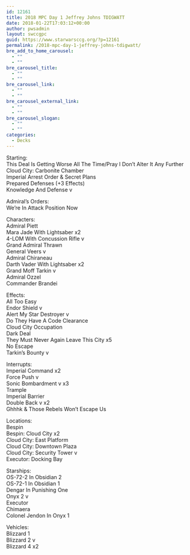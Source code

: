 ```yaml
---
id: 12161
title: 2018 MPC Day 1 Jeffrey Johns TDIGWATT
date: 2018-01-22T17:03:12+00:00
author: pwsadmin
layout: swccgpc
guid: https://www.starwarsccg.org/?p=12161
permalink: /2018-mpc-day-1-jeffrey-johns-tdigwatt/
bre_add_to_home_carousel:
  - ""
  - ""
bre_carousel_title:
  - ""
  - ""
bre_carousel_link:
  - ""
  - ""
bre_carousel_external_link:
  - ""
  - ""
bre_carousel_slogan:
  - ""
  - ""
categories:
  - Decks
---
```

Starting:  
This Deal Is Getting Worse All The Time/Pray I Don’t Alter It Any Further  
Cloud City: Carbonite Chamber  
Imperial Arrest Order & Secret Plans  
Prepared Defenses (+3 Effects)  
Knowledge And Defense v

Admiral’s Orders:  
We’re In Attack Position Now

Characters:  
Admiral Piett  
Mara Jade With Lightsaber x2  
4-LOM With Concussion Rifle v  
Grand Admiral Thrawn  
General Veers v  
Admiral Chiraneau  
Darth Vader With Lightsaber x2  
Grand Moff Tarkin v  
Admiral Ozzel  
Commander Brandei

Effects:  
All Too Easy  
Endor Shield v  
Alert My Star Destroyer v  
Do They Have A Code Clearance  
Cloud City Occupation  
Dark Deal  
They Must Never Again Leave This City x5  
No Escape  
Tarkin’s Bounty v

Interrupts:  
Imperial Command x2  
Force Push v  
Sonic Bombardment v x3  
Trample  
Imperial Barrier  
Double Back v x2  
Ghhhk & Those Rebels Won’t Escape Us

Locations:  
Bespin  
Bespin: Cloud City x2  
Cloud City: East Platform  
Cloud City: Downtown Plaza  
Cloud City: Security Tower v  
Executor: Docking Bay

Starships:  
OS-72-2 In Obsidian 2  
OS-72-1 In Obsidian 1  
Dengar In Punishing One  
Onyx 2 v  
Executor  
Chimaera  
Colonel Jendon In Onyx 1

Vehicles:  
Blizzard 1  
Blizzard 2 v  
Blizzard 4 x2